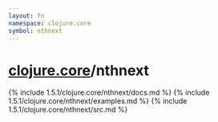 ```yaml
---
layout: fn
namespace: clojure.core
symbol: nthnext
---
```


# [clojure.core](../)/nthnext

{% include 1.5.1/clojure.core/nthnext/docs.md %}
{% include 1.5.1/clojure.core/nthnext/examples.md %}
{% include 1.5.1/clojure.core/nthnext/src.md %}

